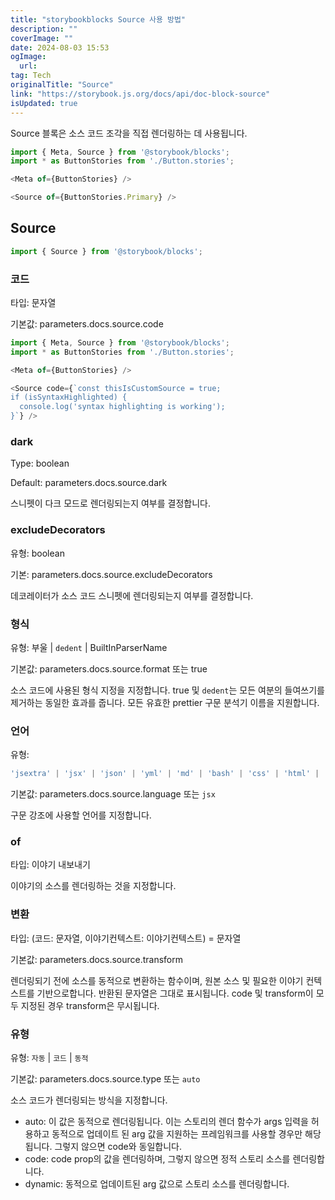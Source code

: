```yaml
---
title: "storybookblocks Source 사용 방법"
description: ""
coverImage: ""
date: 2024-08-03 15:53
ogImage: 
  url: 
tag: Tech
originalTitle: "Source"
link: "https://storybook.js.org/docs/api/doc-block-source"
isUpdated: true
---
```







Source 블록은 소스 코드 조각을 직접 렌더링하는 데 사용됩니다.

```js
import { Meta, Source } from '@storybook/blocks';
import * as ButtonStories from './Button.stories';

<Meta of={ButtonStories} />

<Source of={ButtonStories.Primary} />
```

## Source



```js
import { Source } from '@storybook/blocks';
```

### 코드

타입: 문자열

기본값: parameters.docs.source.code



```js
import { Meta, Source } from '@storybook/blocks';
import * as ButtonStories from './Button.stories';

<Meta of={ButtonStories} />

<Source code={`const thisIsCustomSource = true;
if (isSyntaxHighlighted) {
  console.log('syntax highlighting is working');
}`} />
```

### dark

Type: boolean



Default: parameters.docs.source.dark

스니펫이 다크 모드로 렌더링되는지 여부를 결정합니다.

### excludeDecorators

유형: boolean



기본: parameters.docs.source.excludeDecorators

데코레이터가 소스 코드 스니펫에 렌더링되는지 여부를 결정합니다.

### 형식

유형: 부울 | `dedent` | BuiltInParserName



기본값: parameters.docs.source.format 또는 true

소스 코드에 사용된 형식 지정을 지정합니다. true 및 `dedent`는 모든 여분의 들여쓰기를 제거하는 동일한 효과를 줍니다. 모든 유효한 prettier 구문 분석기 이름을 지원합니다.

### 언어

유형:



```js
'jsextra' | 'jsx' | 'json' | 'yml' | 'md' | 'bash' | 'css' | 'html' | 'tsx' | 'typescript' | 'graphql'
```

기본값: parameters.docs.source.language 또는 `jsx`

구문 강조에 사용할 언어를 지정합니다.

### of



타입: 이야기 내보내기

이야기의 소스를 렌더링하는 것을 지정합니다.

### 변환

타입: (코드: 문자열, 이야기컨텍스트: 이야기컨텍스트) = 문자열



기본값: parameters.docs.source.transform

렌더링되기 전에 소스를 동적으로 변환하는 함수이며, 원본 소스 및 필요한 이야기 컨텍스트를 기반으로합니다. 반환된 문자열은 그대로 표시됩니다. code 및 transform이 모두 지정된 경우 transform은 무시됩니다.

### 유형

유형: `자동` | `코드` | `동적`



기본값: parameters.docs.source.type 또는 `auto`

소스 코드가 렌더링되는 방식을 지정합니다.

- auto: 이 값은 동적으로 렌더링됩니다. 이는 스토리의 렌더 함수가 args 입력을 허용하고 동적으로 업데이트 된 arg 값을 지원하는 프레임워크를 사용할 경우만 해당됩니다. 그렇지 않으면 code와 동일합니다.
- code: code prop의 값을 렌더링하며, 그렇지 않으면 정적 스토리 소스를 렌더링합니다.
- dynamic: 동적으로 업데이트된 arg 값으로 스토리 소스를 렌더링합니다.